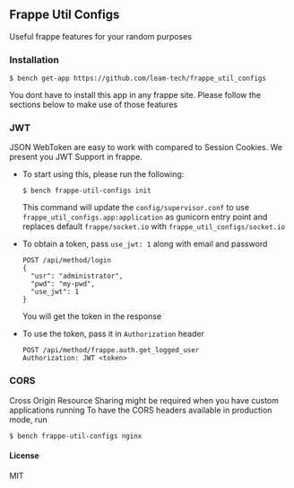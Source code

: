 ## Frappe Util Configs

Useful frappe features for your random purposes


### Installation
```
$ bench get-app https://github.com/leam-tech/frappe_util_configs
```
You dont have to install this app in any frappe site. Please follow the sections below to make use of those features

### JWT
JSON WebToken are easy to work with compared to Session Cookies. We present you JWT Support in frappe.
- To start using this, please run the following:
  ```
  $ bench frappe-util-configs init
  ```
  This command will update the `config/supervisor.conf` to use `frappe_util_configs.app:application` as gunicorn entry point and replaces default `frappe/socket.io` with `frappe_util_configs/socket.io`

- To obtain a token, pass `use_jwt: 1` along with email and password
  ```
  POST /api/method/login
  {
    "usr": "administrator",
    "pwd": "my-pwd",
    "use_jwt": 1
  }

  ```
  You will get the token in the response

- To use the token, pass it in `Authorization` header
  ```
  POST /api/method/frappe.auth.get_logged_user
  Authorization: JWT <token>
  ```


### CORS
Cross Origin Resource Sharing might be required when you have custom applications running
To have the CORS headers available in production mode, run
```
$ bench frappe-util-configs nginx
```


#### License

MIT